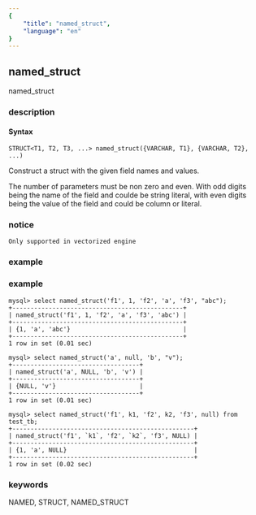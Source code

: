 ```yaml
---
{
    "title": "named_struct",
    "language": "en"
}
---
```


<!-- 
Licensed to the Apache Software Foundation (ASF) under one
or more contributor license agreements.  See the NOTICE file
distributed with this work for additional information
regarding copyright ownership.  The ASF licenses this file
to you under the Apache License, Version 2.0 (the
"License"); you may not use this file except in compliance
with the License.  You may obtain a copy of the License at
  http://www.apache.org/licenses/LICENSE-2.0
Unless required by applicable law or agreed to in writing,
software distributed under the License is distributed on an
"AS IS" BASIS, WITHOUT WARRANTIES OR CONDITIONS OF ANY
KIND, either express or implied.  See the License for the
specific language governing permissions and limitations
under the License.
-->

## named_struct

<version since="2.0.0">

named_struct

</version>

### description

#### Syntax

`STRUCT<T1, T2, T3, ...> named_struct({VARCHAR, T1}, {VARCHAR, T2}, ...)`

Construct a struct with the given field names and values. 

The number of parameters must be non zero and even. With odd digits being the name of the field and coulde be string literal, with even digits being the value of the field and could be column or literal.

### notice

`Only supported in vectorized engine`

### example

### example

```
mysql> select named_struct('f1', 1, 'f2', 'a', 'f3', "abc");
+-----------------------------------------------+
| named_struct('f1', 1, 'f2', 'a', 'f3', 'abc') |
+-----------------------------------------------+
| {1, 'a', 'abc'}                               |
+-----------------------------------------------+
1 row in set (0.01 sec)

mysql> select named_struct('a', null, 'b', "v");
+-----------------------------------+
| named_struct('a', NULL, 'b', 'v') |
+-----------------------------------+
| {NULL, 'v'}                       |
+-----------------------------------+
1 row in set (0.01 sec)

mysql> select named_struct('f1', k1, 'f2', k2, 'f3', null) from test_tb;
+--------------------------------------------------+
| named_struct('f1', `k1`, 'f2', `k2`, 'f3', NULL) |
+--------------------------------------------------+
| {1, 'a', NULL}                                   |
+--------------------------------------------------+
1 row in set (0.02 sec)
```

### keywords

NAMED, STRUCT, NAMED_STRUCT